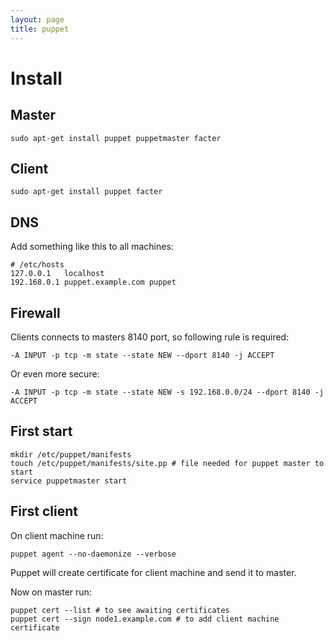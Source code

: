 ```yaml
---
layout: page
title: puppet
---
```


Install
=======

Master
------

	sudo apt-get install puppet puppetmaster facter

Client
------

	sudo apt-get install puppet facter

DNS
---

Add something like this to all machines:

	# /etc/hosts
	127.0.0.1	localhost
	192.168.0.1	puppet.example.com puppet

Firewall
--------

Clients connects to masters 8140 port, so following rule is required:

	-A INPUT -p tcp -m state --state NEW --dport 8140 -j ACCEPT

Or even more secure:

	-A INPUT -p tcp -m state --state NEW -s 192.168.0.0/24 --dport 8140 -j ACCEPT

First start
-----------

	mkdir /etc/puppet/manifests
	touch /etc/puppet/manifests/site.pp # file needed for puppet master to start
	service puppetmaster start

First client
------------

On client machine run:

	puppet agent --no-daemonize --verbose

Puppet will create certificate for client machine and send it to master.

Now on master run:

	puppet cert --list # to see awaiting certificates
	puppet cert --sign node1.example.com # to add client machine certificate



